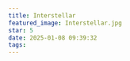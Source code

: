```yaml
---
title: Interstellar
featured_image: Interstellar.jpg
star: 5
date: 2025-01-08 09:39:32
tags:
---
```

